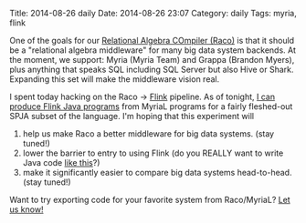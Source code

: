 Title: 2014-08-26 daily
Date: 2014-08-26 23:07
Category: daily
Tags: myria, flink

One of the goals for our [Relational Algebra COmpiler (Raco)](http://github.com/uwescience/raco) is that it should be a "relational algebra middleware" for many big data system backends. At the moment, we support: Myria (Myria Team) and Grappa (Brandon Myers), plus anything that speaks SQL including SQL Server but also Hive or Shark. Expanding this set will make the middleware vision real.

I spent today hacking on the Raco → [Flink](http://flink.incubator.apache.org/) pipeline. As of tonight, [I can produce Flink Java programs](https://github.com/uwescience/raco/tree/flink) from MyriaL programs for a fairly fleshed-out SPJA subset of the language. I'm hoping that this experiment will

1. help us make Raco a better middleware for big data systems. (stay tuned!)
2. lower the barrier to entry to using Flink (do you REALLY want to write Java code [like this](https://github.com/apache/incubator-flink/blob/ce3ed7e0b769ab3ddc9a96666028ef45f6b01b6d/flink-examples/flink-java-examples/src/main/java/org/apache/flink/example/java/relational/RelationalQuery.java)?)
3. make it significantly easier to compare big data systems head-to-head.  (stay tuned!)

Want to try exporting code for your favorite system from Raco/MyriaL? [Let us know!](mailto:raco@cs.washington.edu)
